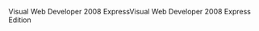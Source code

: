 <span data-ttu-id="f46e3-101">Visual Web Developer 2008 Express</span><span class="sxs-lookup"><span data-stu-id="f46e3-101">Visual Web Developer 2008 Express Edition</span></span>